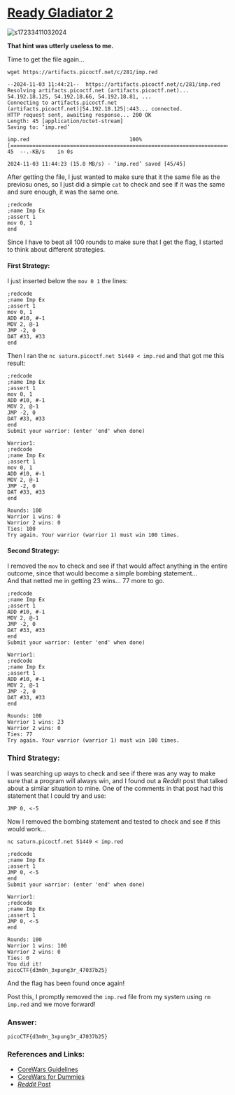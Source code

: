 # <a href="https://play.picoctf.org/practice/challenge/370">Ready Gladiator 2</a>
![s17233411032024](https://a.okmd.dev/md/6727644230b40.png)

<b>That hint was utterly useless to me.</b>

Time to get the file again...
```
wget https://artifacts.picoctf.net/c/281/imp.red
```
```
--2024-11-03 11:44:21--  https://artifacts.picoctf.net/c/281/imp.red
Resolving artifacts.picoctf.net (artifacts.picoctf.net)... 54.192.18.125, 54.192.18.66, 54.192.18.81, ...
Connecting to artifacts.picoctf.net (artifacts.picoctf.net)|54.192.18.125|:443... connected.
HTTP request sent, awaiting response... 200 OK
Length: 45 [application/octet-stream]
Saving to: ‘imp.red’

imp.red                                100%[============================================================================>]      45  --.-KB/s    in 0s

2024-11-03 11:44:23 (15.0 MB/s) - ‘imp.red’ saved [45/45]
```

After getting the file, I just wanted to make sure that it the same file as the previosu ones, so I just did a simple ``cat`` to check and see if it was the same and sure enough, it was the same one.

```
;redcode
;name Imp Ex
;assert 1
mov 0, 1
end
```

Since I have to beat all 100 rounds to make sure that I get the flag, I started to think about different strategies.

#### First Strategy:
I just inserted below the ``mov 0 1`` the lines:
```
;redcode
;name Imp Ex
;assert 1
mov 0, 1
ADD #10, #-1
MOV 2, @-1
JMP -2, 0
DAT #33, #33
end
```

Then I ran the ``nc saturn.picoctf.net 51449 < imp.red`` and that got me this result:
```
;redcode
;name Imp Ex
;assert 1
mov 0, 1
ADD #10, #-1
MOV 2, @-1
JMP -2, 0
DAT #33, #33
end
Submit your warrior: (enter 'end' when done)

Warrior1:
;redcode
;name Imp Ex
;assert 1
mov 0, 1
ADD #10, #-1
MOV 2, @-1
JMP -2, 0
DAT #33, #33
end

Rounds: 100
Warrior 1 wins: 0
Warrior 2 wins: 0
Ties: 100
Try again. Your warrior (warrior 1) must win 100 times.
```
#### Second Strategy:
I removed the ``mov`` to check and see if that would affect anything in the entire outcome, since that would become a simple bombing statement...<br>
And that netted me in getting 23 wins... 77 more to go.
```
;redcode
;name Imp Ex
;assert 1
ADD #10, #-1
MOV 2, @-1
JMP -2, 0
DAT #33, #33
end
Submit your warrior: (enter 'end' when done)

Warrior1:
;redcode
;name Imp Ex
;assert 1
ADD #10, #-1
MOV 2, @-1
JMP -2, 0
DAT #33, #33
end

Rounds: 100
Warrior 1 wins: 23
Warrior 2 wins: 0
Ties: 77
Try again. Your warrior (warrior 1) must win 100 times.
```

### Third Strategy:
I was searching up ways to check and see if there was any way to make sure that a program will always win, and I found out a <i>Reddit</i> post that talked about a similar situation to mine. One of the comments in that post had this statement that I could try and use:
```
JMP 0, <-5
```

Now I removed the bombing statement and tested to check and see if this would work...
```
nc saturn.picoctf.net 51449 < imp.red
```
```
;redcode
;name Imp Ex
;assert 1
JMP 0, <-5
end
Submit your warrior: (enter 'end' when done)

Warrior1:
;redcode
;name Imp Ex
;assert 1
JMP 0, <-5
end

Rounds: 100
Warrior 1 wins: 100
Warrior 2 wins: 0
Ties: 0
You did it!
picoCTF{d3m0n_3xpung3r_47037b25}
```

And the flag has been found once again!

Post this, I promptly removed the ``imp.red`` file from my system using ``rm imp.red`` and we move forward!

### Answer:
```
picoCTF{d3m0n_3xpung3r_47037b25}
```

### References and Links:
- <a href="https://corewar.co.uk/standards/cwg.txt">CoreWars Guidelines</a>
- <a href="http://www.koth.org/info/corewars_for_dummies/dummies.html">CoreWars for Dummies</a>
- <a href="https://www.reddit.com/r/programminggames/comments/11vaxk8/beat_classic_imp_100_of_the_time_in_corewars/"><i>Reddit</i> Post</a>
